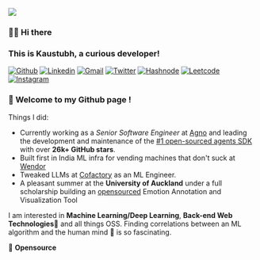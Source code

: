 ![](https://komarev.com/ghpvc/?username=kausmeows&color=red)

### 👋🏻 Hi there
### This is Kaustubh, a curious developer!

[![Github](https://img.shields.io/badge/GitHub-100000?style=for-the-badge&logo=github&logoColor=white)](https://github.com/kausmeows)
[![Linkedin](https://img.shields.io/badge/LinkedIn-0077B5?style=for-the-badge&logo=linkedin&logoColor=white)](https://www.linkedin.com/in/kausmos)
[![Gmail](https://img.shields.io/badge/Gmail-D14836?style=for-the-badge&logo=gmail&logoColor=white)](mailto:kaustubh08.ugcs20@iiitranchi.ac.in)
[![Twitter](https://img.shields.io/badge/Twitter-1DA1F2?style=for-the-badge&logo=twitter&logoColor=white)](https://twitter.com/kaus_mos)
[![Hashnode](https://img.shields.io/badge/Hashnode-2962FF?style=for-the-badge&logo=hashnode&logoColor=white)](https://kausmos.hashnode.dev/)
[![Leetcode](https://img.shields.io/badge/-LeetCode-FFA116?style=for-the-badge&logo=LeetCode&logoColor=black)](https://leetcode.com/kaus_mos/)
[![Instagram](https://img.shields.io/badge/Instagram-E4405F?style=for-the-badge&logo=instagram&logoColor=white)](https://www.instagram.com/_kaus.tubh/)

### 🌱 Welcome to my Github page !    
Things I did:
- Currently working as a *Senior Software Engineer* at [Agno](www.agno.com) and leading the development and maintenance of the [#1 open-sourced agents SDK](https://github.com/agno-agi/agno/) with over **26k+ GitHub stars**.
- Built first in India ML infra for vending machines that don't suck at [Wendor](https://wendor.in/)
- Tweaked LLMs at [Cofactory](https://cofactory.ai) as an ML Engineer.
- A pleasant summer at the **University of Auckland** under a full scholarship building an [opensourced](https://github.com/kausmeows/EmotionGUI-UoA) Emotion Annotation and Visualization Tool
 

I am interested in **Machine Learning/Deep Learning**, **Back-end Web Technologies**🤖 and all things OSS. Finding correlations between an ML algorithm and the human mind 🧠 is so fascinating.

💙 **Opensource**
